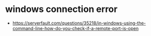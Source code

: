 # windows connection error 
* https://serverfault.com/questions/35218/in-windows-using-the-command-line-how-do-you-check-if-a-remote-port-is-open

